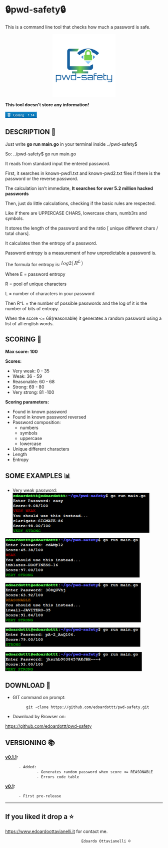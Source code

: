 # 🔒pwd-safety🔒

This is a command line tool that checks how much a password is safe.

<p align="center">
  <img src="https://github.com/edoardottt/pwd-safety/blob/master/Images/logo.png">
</p>

**This tool doesn't store any information!**

![gobadge](https://github.com/edoardottt/pwd-safety/blob/master/Images/gobadge)


DESCRIPTION 🔦 
-------------------------------------------------

Just write **go run main.go** in your terminal inside ../pwd-safety$

So: ../pwd-safety$ go run main.go

It reads from standard input the entered password.

First, it searches in known-pwd1.txt and known-pwd2.txt files if there is the password or the reverse password.

The calculation isn't immediate, **It searches for over 5.2 million hacked passwords**

Then, just do little calculations, checking if the basic rules are respected. 

Like if there are UPPERCASE CHARS, lowercase chars, numb3rs and symbols.

It stores the length of the password and the ratio [ unique different chars / total chars].

It calculates then the entropy of a password.

Password entropy is a measurement of how unpredictable a password is.

The formula for entropy is:
              ![CodeCogsEqn](https://github.com/edoardottt/pwd-safety/blob/master/Images/CodeCogsEqn.gif)
              
Where E = password entropy

R = pool of unique characters

L = number of characters in your password

Then R^L = the number of possible passwords and the log of it is the number of bits of entropy.

When the score <= 68(reasonable) it generates a random password using a list of all english words.

SCORING 💯
-------------------------------------------------

**Max score: 100**

**Scores:**
  - Very weak: 0 - 35
  - Weak: 36 - 59
  - Reasonable: 60 - 68
  - Strong: 69 - 80
  - Very strong: 81 -100
  
**Scoring parameters:**
  - Found in known password
  - Found in known password reversed
  - Password composition:
      - numbers
      - symbols
      - uppercase
      - lowercase
  - Unique different characters
  - Length
  - Entropy

SOME EXAMPLES :bar_chart:
-------------------------------------------------
- Very weak password:
![veryWeak](https://github.com/edoardottt/pwd-safety/blob/master/Images/veryWeak.png)

![weak](https://github.com/edoardottt/pwd-safety/blob/master/Images/weak.png)

![reasonable](https://github.com/edoardottt/pwd-safety/blob/master/Images/reasonable.png)

![strong](https://github.com/edoardottt/pwd-safety/blob/master/Images/strong.png)

![veryStrong](https://github.com/edoardottt/pwd-safety/blob/master/Images/veryStrong.png)


DOWNLOAD 📡
-------------------------------------------------

- GIT command on prompt: 
            
            git -clone https://github.com/edoardottt/pwd-safety.git

- Download by Browser on: 

https://github.com/edoardottt/pwd-safety


VERSIONING :books:
--------------------------------------------

**[v0.1.1](https://github.com/edoardottt/pwd-safety/releases/tag/v0.1.1):**
  
          - Added:
                  - Generates random password when score <= REASONABLE
                  - Errors code table

**[v0.1](https://github.com/edoardottt/pwd-safety/releases/tag/v0.1):**
  
          - First pre-release

--------------------------
If you liked it drop a :star:
--------------------------

https://www.edoardoottavianelli.it for contact me.


                                      Edoardo Ottavianelli ©
